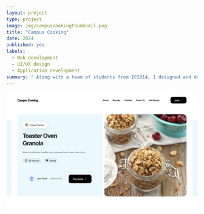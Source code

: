 ```yaml
---
layout: project
type: project
image: img/campuscookingthumbnail.png
title: "Campus Cooking"
date: 2024
published: yes
labels:
  - Web development
  - UI/UX design
  - Application Development
summary: " Along with a team of students from ICS314, I designed and deployed an application that helps campus students make affordable, healthy, and accessible meals using search filtering and social contribution."
---
```

<img class="img-fluid" src="../img/campuscookingheader.png">

